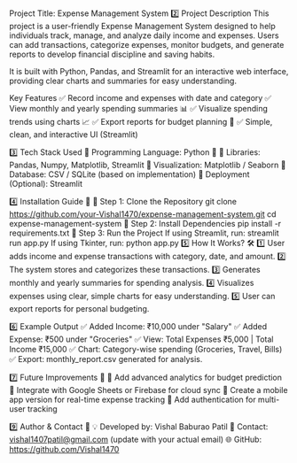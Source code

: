  Project Title: Expense Management System
2️⃣ Project Description
This project is a user-friendly Expense Management System designed to help individuals track, manage, and analyze daily income and expenses. Users can add transactions, categorize expenses, monitor budgets, and generate reports to develop financial discipline and saving habits.

It is built with Python, Pandas, and Streamlit for an interactive web interface, providing clear charts and summaries for easy understanding.

Key Features
✅ Record income and expenses with date and category
✅ View monthly and yearly spending summaries 📊
✅ Visualize spending trends using charts 📈
✅ Export reports for budget planning 📝
✅ Simple, clean, and interactive UI (Streamlit)

3️⃣ Tech Stack Used
📌 Programming Language: Python 🐍
📌 Libraries: Pandas, Numpy, Matplotlib, Streamlit
📌 Visualization: Matplotlib / Seaborn
📌 Database: CSV / SQLite (based on implementation)
📌 Deployment (Optional): Streamlit

4️⃣ Installation Guide 🚀
🔹 Step 1: Clone the Repository
git clone https://github.com/your-Vishal1470/expense-management-system.git
cd expense-management-system
🔹 Step 2: Install Dependencies
pip install -r requirements.txt
🔹 Step 3: Run the Project
If using Streamlit, run:
streamlit run app.py
If using Tkinter, run:
python app.py
5️⃣ How It Works? 🛠️
1️⃣ User adds income and expense transactions with category, date, and amount.
2️⃣ The system stores and categorizes these transactions.
3️⃣ Generates monthly and yearly summaries for spending analysis.
4️⃣ Visualizes expenses using clear, simple charts for easy understanding.
5️⃣ User can export reports for personal budgeting.

6️⃣ Example Output
✅ Added Income: ₹10,000 under "Salary"
✅ Added Expense: ₹500 under "Groceries"
✅ View: Total Expenses ₹5,000 | Total Income ₹15,000
✅ Chart: Category-wise spending (Groceries, Travel, Bills)
✅ Export: monthly_report.csv generated for analysis.

7️⃣ Future Improvements 🚀
🔹 Add advanced analytics for budget prediction
🔹 Integrate with Google Sheets or Firebase for cloud sync
🔹 Create a mobile app version for real-time expense tracking
🔹 Add authentication for multi-user tracking

9️⃣ Author & Contact 📩
💡 Developed by: Vishal Baburao Patil
📧 Contact: vishal1407patil@gmail.com (update with your actual email)
🌐 GitHub: https://github.com/Vishal1470
